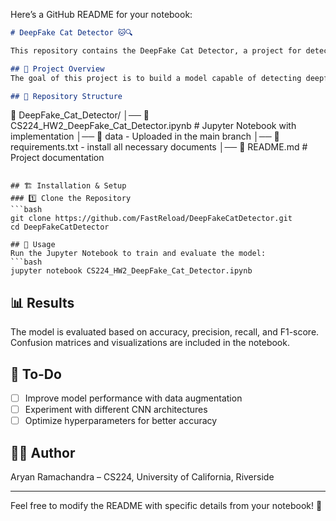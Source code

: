 Here’s a GitHub README for your notebook:  

```markdown
# DeepFake Cat Detector 🐱🔍  

This repository contains the DeepFake Cat Detector, a project for detecting deepfake cat images using deep learning techniques. The work is part of **CS224 Homework 2** and explores machine learning approaches to distinguish real cat images from AI-generated fakes.

## 📌 Project Overview  
The goal of this project is to build a model capable of detecting deepfake cat images using a dataset of real and synthetic cat images. The model is trained using convolutional neural networks (CNNs) and evaluated based on classification accuracy.

## 📁 Repository Structure  
```
📂 DeepFake_Cat_Detector/
│── 📜 CS224_HW2_DeepFake_Cat_Detector.ipynb  # Jupyter Notebook with implementation
│── 📂 data - Uploaded in the main branch
│── 📜 requirements.txt - install all necessary documents
│── 📜 README.md                               # Project documentation
```

## 🏗️ Installation & Setup  
### 1️⃣ Clone the Repository  
```bash
git clone https://github.com/FastReload/DeepFakeCatDetector.git
cd DeepFakeCatDetector

## 🚀 Usage  
Run the Jupyter Notebook to train and evaluate the model:  
```bash
jupyter notebook CS224_HW2_DeepFake_Cat_Detector.ipynb
```

## 📊 Results  
The model is evaluated based on accuracy, precision, recall, and F1-score. Confusion matrices and visualizations are included in the notebook.

## 📌 To-Do  
- [ ] Improve model performance with data augmentation  
- [ ] Experiment with different CNN architectures  
- [ ] Optimize hyperparameters for better accuracy  

## 👨‍💻 Author  
Aryan Ramachandra – CS224, University of California, Riverside  

---

Feel free to modify the README with specific details from your notebook! 🚀  
```
